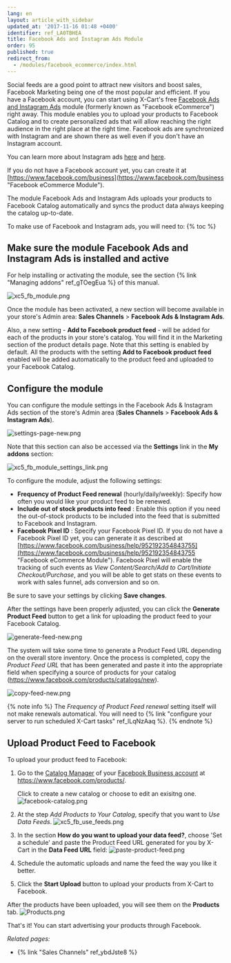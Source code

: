 ```yaml
---
lang: en
layout: article_with_sidebar
updated_at: '2017-11-16 01:48 +0400'
identifier: ref_LA0TBHEA
title: Facebook Ads and Instagram Ads Module
order: 95
published: true
redirect_from:
  - /modules/facebook_ecommerce/index.html
---
```


Social feeds are a good point to attract new visitors and boost sales, Facebook Marketing being one of the most popular and efficient. If you have a Facebook account, you can start using X-Cart's free [Facebook Ads and Instagram Ads](https://market.x-cart.com/addons/facebook-e-commerce.html) module (formerly known as "Facebook eCommerce") right away. This module enables you to upload your products to Facebook Catalog and to create personalized ads that will allow reaching the right audience in the right place at the right time. Facebook ads are synchronized with Instagram and are shown there as well even if you don't have an Instagram account.

You can learn more about Instagram ads [here](https://www.facebook.com/business/help/1634705703469129?helpref=faq_content "Facebook eCommerce Module") and [here](https://www.facebook.com/business/help/1513393428972189?helpref=faq_content "Facebook eCommerce Module"). 

If you do not have a Facebook account yet, you can create it at [https://www.facebook.com/business](https://www.facebook.com/business "Facebook eCommerce Module").

The module Facebook Ads and Instagram Ads uploads your products to Facebook Catalog automatically and syncs the product data always keeping the catalog up-to-date. 

To make use of Facebook and Instagram ads, you will need to:
{% toc %}

## Make sure the module Facebook Ads and Instagram Ads is installed and active

For help installing or activating the module, see the section {% link "Managing addons" ref_gTOegEua %} of this manual.
  
  ![xc5_fb_module.png]({{site.baseurl}}/attachments/ref_LA0TBHEA/xc5_fb_module.png)
  
Once the module has been activated, a new section will become available in your store's Admin area: **Sales Channels** > **Facebook Ads & Instagram Ads**. 

Also, a new setting - **Add to Facebook product feed** - will be added for each of the products in your store's catalog. You will find it in the Marketing section of the product details page. Note that this setting is enabled by default. All the products with the setting **Add to Facebook product feed** enabled will be added automatically to the product feed and uploaded to your Facebook Catalog.

## Configure the module 

  You can configure the module settings in the Facebook Ads & Instagram Ads section of the store's Admin area (**Sales Channels** > **Facebook Ads & Instagram Ads**). 
  
  ![settings-page-new.png]({{site.baseurl}}/attachments/ref_LA0TBHEA/settings-page-new.png)
  
  Note that this section can also be accessed via the **Settings** link in the **My addons** section:
  
  ![xc5_fb_module_settings_link.png]({{site.baseurl}}/attachments/ref_LA0TBHEA/xc5_fb_module_settings_link.png)
  
  To configure the module, adjust the following settings:
  
  * **Frequency of Product Feed renewal** (hourly/daily/weekly): Specify how often you would like your product feed to be renewed. 
  * **Include out of stock products into feed** : Enable this option if you need the out-of-stock products to be included into the feed that is submitted to Facebook and Instagram.
  * **Facebook Pixel ID** : Specify your Facebook Pixel ID. If you do not have a Facebook Pixel ID yet, you can generate it as described at [https://www.facebook.com/business/help/952192354843755](https://www.facebook.com/business/help/952192354843755 "Facebook eCommerce Module"). Facebook Pixel will enable the tracking of such events as _View Content/Search/Add to Cart/Initiate Checkout/Purchase_, and you will be able to get stats on these events to work with sales funnel, ads conversion and so on.
  
  Be sure to save your settings by clicking **Save changes**.
  
  After the settings have been properly adjusted, you can click the **Generate Product Feed** button to get a link for uploading the product feed to your Facebook Catalog.
  
  ![generate-feed-new.png]({{site.baseurl}}/attachments/ref_LA0TBHEA/generate-feed-new.png)
  
  The system will take some time to generate a Product Feed URL depending on the overall store inventory. Once the process is completed, copy the _Product Feed URL_ that has been generated and paste it into the appropriate field when specifying a source of products for your catalog (https://www.facebook.com/products/catalogs/new).
  
  ![copy-feed-new.png]({{site.baseurl}}/attachments/ref_LA0TBHEA/copy-feed-new.png)
  
  {% note info %}
  The _Frequency of Product Feed renewal_ setting itself will not make renewals automatical. You will need to {% link "configure your server to run scheduled X-Cart tasks" ref_lLqNzAaq %}.
  {% endnote %}
  
## Upload Product Feed to Facebook
  
  To upload your product feed to Facebook:
  
   1. Go to the [Catalog Manager](https://www.facebook.com/business/help/1659534074121655 "Facebook eCommerce Module") of your [Facebook Business account](https://business.facebook.com/overview/ "Facebook eCommerce Module") at https://www.facebook.com/products/.
   
      Click to create a new catalog or choose to edit an exisitng one. 
      ![facebook-catalog.png]({{site.baseurl}}/attachments/ref_LA0TBHEA/facebook-catalog.png)
  
   2. At the step _Add Products to Your Catalog_, specify that you want to _Use Data Feeds_. 
      ![xc5_fb_use_feeds.png]({{site.baseurl}}/attachments/ref_LA0TBHEA/xc5_fb_use_feeds.png)

   3. In the section  **How do you want to upload your data feed?**, choose 'Set a schedule' and paste the Product Feed URL generated for you by X-Cart in the **Data Feed URL** field:
      ![paste-product-feed.png]({{site.baseurl}}/attachments/ref_LA0TBHEA/paste-product-feed.png)
  
   4. Schedule the automatic uploads and name the feed the way you like it better. 
   
   5. Click the **Start Upload** button to upload your products from X-Cart to Facebook.
  
After the products have been uploaded, you will see them on the **Products** tab.
      ![Products.png]({{site.baseurl}}/attachments/ref_LA0TBHEA/Products.png)
  
That's it! You can start advertising your products through Facebook.

_Related pages:_

   * {% link "Sales Channels" ref_ybdJste8 %}
